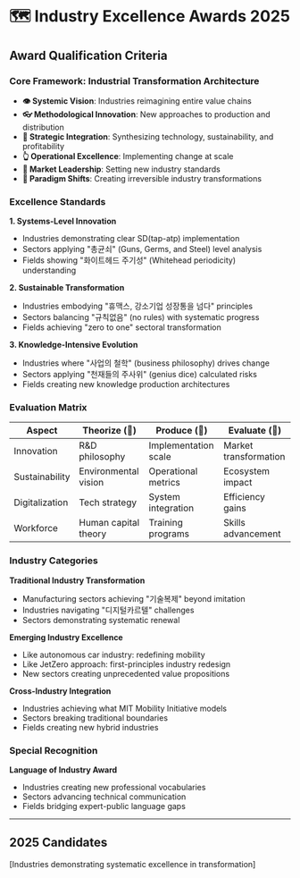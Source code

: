 # 🗺️ Industry Excellence Awards 2025

## Award Qualification Criteria

### Core Framework: Industrial Transformation Architecture
- **👁️ Systemic Vision**: Industries reimagining entire value chains
- **👓 Methodological Innovation**: New approaches to production and distribution
- **🧠 Strategic Integration**: Synthesizing technology, sustainability, and profitability
- **👆 Operational Excellence**: Implementing change at scale
- **🤜 Market Leadership**: Setting new industry standards
- **💨 Paradigm Shifts**: Creating irreversible industry transformations

### Excellence Standards

**1. Systems-Level Innovation**
- Industries demonstrating clear SD(tap-atp) implementation
- Sectors applying "총균쇠" (Guns, Germs, and Steel) level analysis
- Fields showing "화이트헤드 주기성" (Whitehead periodicity) understanding

**2. Sustainable Transformation**
- Industries embodying "휴맥스, 강소기업 성장통을 넘다" principles
- Sectors balancing "규칙없음" (no rules) with systematic progress
- Fields achieving "zero to one" sectoral transformation

**3. Knowledge-Intensive Evolution**
- Industries where "사업의 철학" (business philosophy) drives change
- Sectors applying "천재들의 주사위" (genius dice) calculated risks
- Fields creating new knowledge production architectures

### Evaluation Matrix

| Aspect | Theorize (💭) | Produce (📐) | Evaluate (💸) |
|--------|--------------|--------------|---------------|
| Innovation | R&D philosophy | Implementation scale | Market transformation |
| Sustainability | Environmental vision | Operational metrics | Ecosystem impact |
| Digitalization | Tech strategy | System integration | Efficiency gains |
| Workforce | Human capital theory | Training programs | Skills advancement |

### Industry Categories

**Traditional Industry Transformation**
- Manufacturing sectors achieving "기술복제" beyond imitation
- Industries navigating "디지털카르텔" challenges
- Sectors demonstrating systematic renewal

**Emerging Industry Excellence**
- Like autonomous car industry: redefining mobility
- Like JetZero approach: first-principles industry redesign
- New sectors creating unprecedented value propositions

**Cross-Industry Integration**
- Industries achieving what MIT Mobility Initiative models
- Sectors breaking traditional boundaries
- Fields creating new hybrid industries

### Special Recognition

**Language of Industry Award**
- Industries creating new professional vocabularies
- Sectors advancing technical communication
- Fields bridging expert-public language gaps

---

## 2025 Candidates

[Industries demonstrating systematic excellence in transformation]
